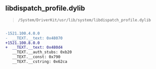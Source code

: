 ## libdispatch_profile.dylib

> `/System/DriverKit/usr/lib/system/libdispatch_profile.dylib`

```diff

-1521.100.4.0.0
-  __TEXT.__text: 0x48070
+1521.100.8.0.0
+  __TEXT.__text: 0x480d4
   __TEXT.__auth_stubs: 0xb20
   __TEXT.__const: 0x790
   __TEXT.__cstring: 0x62ca

```
